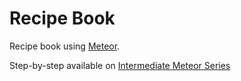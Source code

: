 # Recipe Book

Recipe book using [Meteor](https://www.meteor.com).

Step-by-step available on [Intermediate Meteor Series](https://www.youtube.com/playlist?list=PLLnpHn493BHFYZUSK62aVycgcAouqBt7V)

